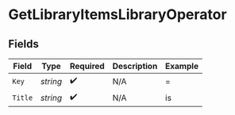 # GetLibraryItemsLibraryOperator


## Fields

| Field              | Type               | Required           | Description        | Example            |
| ------------------ | ------------------ | ------------------ | ------------------ | ------------------ |
| `Key`              | *string*           | :heavy_check_mark: | N/A                | =                  |
| `Title`            | *string*           | :heavy_check_mark: | N/A                | is                 |